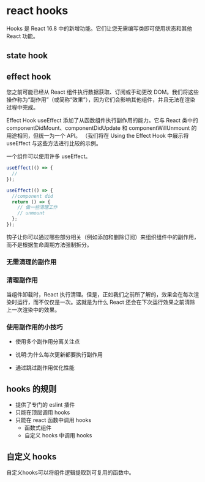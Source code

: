 # react hooks

Hooks 是 React 16.8 中的新增功能。它们让您无需编写类即可使用状态和其他 React 功能。

## state hook

## effect hook

您之前可能已经从 React 组件执行数据获取、订阅或手动更改 DOM。我们将这些操作称为“副作用”（或简称“效果”），因为它们会影响其他组件，并且无法在渲染过程中完成。

Effect Hook useEffect 添加了从函数组件执行副作用的能力。它与 React 类中的 componentDidMount、componentDidUpdate 和 componentWillUnmount 的用途相同，但统一为一个 API。 （我们将在 Using the Effect Hook 中展示将 useEffect 与这些方法进行比较的示例。

一个组件可以使用许多 useEffect。

```js
useEffect(() => {
  //
});
```

```js
useEffect(() => {
  //component did
  return () => {
    // 做一些清理工作
    // unmount
  };
});
```

钩子让你可以通过哪些部分相关（例如添加和删除订阅）来组织组件中的副作用，而不是根据生命周期方法强制拆分。

### 无需清理的副作用

### 清理副作用

当组件卸载时，React 执行清理。但是，正如我们之前所了解的，效果会在每次渲染时运行，而不仅仅是一次。这就是为什么 React 还会在下次运行效果之前清除上一次渲染中的效果。

### 使用副作用的小技巧

- 使用多个副作用分离关注点

- 说明:为什么每次更新都要执行副作用

- 通过跳过副作用优化性能

## hooks 的规则

- 提供了专门的 eslint 插件
- 只能在顶层调用 hooks
- 只能在 react 函数中调用 hooks
  - 函数式组件
  - 自定义 hooks 中调用 hooks

## 自定义 hooks

自定义hooks可以将组件逻辑提取到可复用的函数中。

